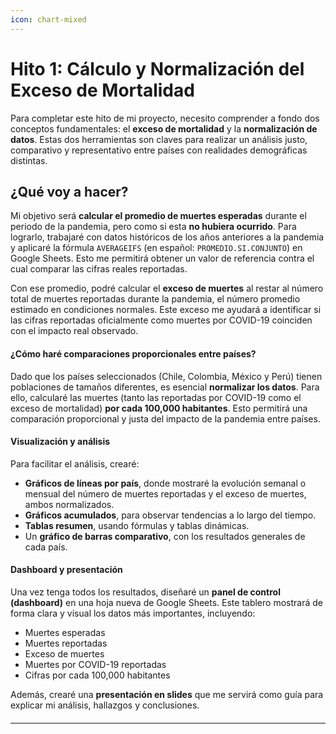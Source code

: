 ```yaml
---
icon: chart-mixed
---
```


# Hito 1: Cálculo y Normalización del Exceso de Mortalidad

Para completar este hito de mi proyecto, necesito comprender a fondo dos conceptos fundamentales: el **exceso de mortalidad** y la **normalización de datos**. Estas dos herramientas son claves para realizar un análisis justo, comparativo y representativo entre países con realidades demográficas distintas.

## ¿Qué voy a hacer?

Mi objetivo será **calcular el promedio de muertes esperadas** durante el periodo de la pandemia, pero como si esta **no hubiera ocurrido**. Para lograrlo, trabajaré con datos históricos de los años anteriores a la pandemia y aplicaré la fórmula `AVERAGEIFS` (en español: `PROMEDIO.SI.CONJUNTO`) en Google Sheets. Esto me permitirá obtener un valor de referencia contra el cual comparar las cifras reales reportadas.

Con ese promedio, podré calcular el **exceso de muertes** al restar al número total de muertes reportadas durante la pandemia, el número promedio estimado en condiciones normales. Este exceso me ayudará a identificar si las cifras reportadas oficialmente como muertes por COVID-19 coinciden con el impacto real observado.

#### ¿Cómo haré comparaciones proporcionales entre países?

Dado que los países seleccionados (Chile, Colombia, México y Perú) tienen poblaciones de tamaños diferentes, es esencial **normalizar los datos**. Para ello, calcularé las muertes (tanto las reportadas por COVID-19 como el exceso de mortalidad) **por cada 100,000 habitantes**. Esto permitirá una comparación proporcional y justa del impacto de la pandemia entre países.

#### Visualización y análisis

Para facilitar el análisis, crearé:

* **Gráficos de líneas por país**, donde mostraré la evolución semanal o mensual del número de muertes reportadas y el exceso de muertes, ambos normalizados.
* **Gráficos acumulados**, para observar tendencias a lo largo del tiempo.
* **Tablas resumen**, usando fórmulas y tablas dinámicas.
* Un **gráfico de barras comparativo**, con los resultados generales de cada país.

#### Dashboard y presentación

Una vez tenga todos los resultados, diseñaré un **panel de control (dashboard)** en una hoja nueva de Google Sheets. Este tablero mostrará de forma clara y visual los datos más importantes, incluyendo:

* Muertes esperadas
* Muertes reportadas
* Exceso de muertes
* Muertes por COVID-19 reportadas
* Cifras por cada 100,000 habitantes

Además, crearé una **presentación en slides** que me servirá como guía para explicar mi análisis, hallazgos y conclusiones.

####

***
